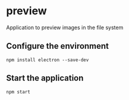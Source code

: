 # preview
Application to preview images in the file system

## Configure the environment
```
npm install electron --save-dev
```

## Start the application
```
npm start
```
